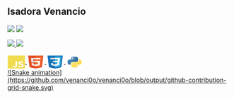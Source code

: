 ## Isadora Venancio <div> 
  <a href="mailto:isadora.venancio2006@gmail.com"><img src="https://img.shields.io/badge/Gmail-D14836?style=for-the-badge&logo=gmail&logoColor=white" target="_blank"></a> <a href="https://www.instagram.com/venanci0o_" alt="Instagram" target="_blank">
  <img src="https://img.shields.io/badge/-Instagram-464D77?style=for-the-badge&labelColor=464D77&logo=instagram&logoColor=white&link=https://www.instagram.com/venanci0o_">
</a>
</div>

<div>
  <a href="https://github.com/venanci0o">
    <img height="180em" src="https://github-readme-stats.vercel.app/api?username=venanci0o&show_icons=true&theme=cobalt"/>
    <img height="180em" src="https://github-readme-stats.vercel.app/api/top-langs/?username=venanci0o&&layout=donut&theme=cobalt"/>
</div>

<div style="display: inline_block"><br>
  <img align="center" alt="ISA-Js" height="30" width="40" src="https://raw.githubusercontent.com/devicons/devicon/master/icons/javascript/javascript-plain.svg">
  <img align="center" alt="ISA-HTML" height="30" width="40" src="https://raw.githubusercontent.com/devicons/devicon/master/icons/html5/html5-original.svg">
  <img align="center" alt="ISA-CSS" height="30" width="40" src="https://raw.githubusercontent.com/devicons/devicon/master/icons/css3/css3-original.svg">
  <img align="center" alt="ISA-Python" height="30" width="40" src="https://raw.githubusercontent.com/devicons/devicon/master/icons/python/python-original.svg">
</div>
![Snake animation](https://github.com/venanci0o/venanci0o/blob/output/github-contribution-grid-snake.svg)

